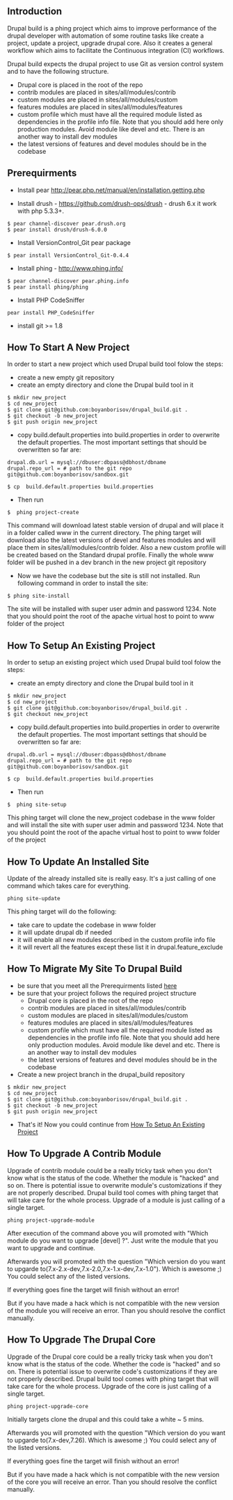 ## Introduction

Drupal build is a phing project which aims to improve performance of the drupal developer with automation of some routine tasks like create a project, update a project, upgrade drupal core.
Also it creates a general workflow which aims to facilitate the Continuous integration (CI) workflows.

Drupal build expects the drupal project to use Git as version control system and to have the following structure.

- Drupal core is placed in the root of the repo
- contrib modules are placed in sites/all/modules/contrib
- custom modules are placed in sites/all/modules/custom
- features modules are placed in sites/all/modules/features
- custom profile which must have all the required module listed as dependencies in the profile info file. Note that you should add here only production modules. Avoid module like devel and etc. There is an another way to install dev modules
- the latest versions of features and devel modules should be in the codebase

## Prerequirments

- Install pear
http://pear.php.net/manual/en/installation.getting.php

- Install drush - https://github.com/drush-ops/drush - drush 6.x it work with php 5.3.3+.

```
$ pear channel-discover pear.drush.org
$ pear install drush/drush-6.0.0
```
- Install VersionControl_Git pear package

```
$ pear install VersionControl_Git-0.4.4
```

- Install phing - http://www.phing.info/

```
$ pear channel-discover pear.phing.info
$ pear install phing/phing
```

- Install  PHP CodeSniffer

```
pear install PHP_CodeSniffer
```

- install git >= 1.8


## How To Start A New Project 

In order to start a new project which used Drupal build tool folow the steps:

- create a new empty git repository
- create an empty directory and clone the Drupal build tool in it

```
$ mkdir new_project
$ cd new_project
$ git clone git@github.com:boyanborisov/drupal_build.git .
$ git checkout -b new_project
$ git push origin new_project
```

- copy build.default.properties into build.properties in order to overwrite the default properties.  The most important settings that should be overwritten so far are:

```
drupal.db.url = mysql://dbuser:dbpass@dbhost/dbname
drupal.repo_url = # path to the git repo git@github.com:boyanborisov/sandbox.git
```

```
$ cp  build.default.properties build.properties
```

- Then run 

```
$  phing project-create
```

This command will download latest stable version of drupal and will place it in a folder called www in the current directory.
The phing target will download also the latest versions of devel and features modules and will place them in sites/all/modules/contrib folder. Also a new custom profile will be created based on the Standard drupal profile. Finally the whole www folder will be pushed in a dev branch in the new project git repository

- Now we have the codebase but the site is still not installed. Run following command in order to install the site:

```
$ phing site-install
```

The site will be installed with super user admin and password 1234. Note that you should point the root of the apache virtual host to point to www folder of the project

## How To Setup An Existing Project

In order to setup an existing project which used Drupal build tool folow the steps:

- create an empty directory and clone the Drupal build tool in it

```
$ mkdir new_project
$ cd new_project
$ git clone git@github.com:boyanborisov/drupal_build.git .
$ git checkout new_project
```

- copy build.default.properties into build.properties in order to overwrite the default properties.  The most important settings that should be overwritten so far are:

```
drupal.db.url = mysql://dbuser:dbpass@dbhost/dbname
drupal.repo_url = # path to the git repo git@github.com:boyanborisov/sandbox.git
```

```
$ cp  build.default.properties build.properties
```

- Then run 

```
$  phing site-setup
```

This phing target will clone the new_project codebase in the www folder and will install the site with super user admin and password 1234. Note that you should point the root of the apache virtual host to point to www folder of the project

## How To Update An Installed Site 

Update of the already installed site is really easy. It's a just calling of one command which takes care for everything.

```
phing site-update
```

This phing target will do the following:

- take care to update the codebase in www folder
- it will update drupal db if needed
- it will enable all new modules described in the custom profile info file
- it will revert all the features except these list it in drupal.feature_exclude

## How To Migrate My Site To Drupal Build 

- be sure that you meet all the Prerequirments listed [here](home)
- be sure that your project follows the required project structure
  * Drupal core is placed in the root of the repo
  * contrib modules are placed in sites/all/modules/contrib
  * custom modules are placed in sites/all/modules/custom
  * features modules are placed in sites/all/modules/features
  * custom profile which must have all the required module listed as dependencies in the profile info file. Note that you should add here only production modules. Avoid module like devel and etc. There is an another way to install dev modules
  * the latest versions of features and devel modules should be in the codebase
- Create a new project branch in the drupal_build repository

```
$ mkdir new_project
$ cd new_project
$ git clone git@github.com:boyanborisov/drupal_build.git .
$ git checkout -b new_project
$ git push origin new_project
```

- That's it! Now you could continue from [How To Setup An Existing Project ](how-to-setup-an-existing-project)

## How To Upgrade A Contrib Module 

Upgrade of contrib module could be a really tricky task when you don't know what is the status of the code. Whether the module is "hacked" and so on. There is potential issue to overwrite module's customizations if they are not properly described.
Drupal build tool comes with phing target that will take care for the whole process. Upgrade of a module is just calling of a single target.

```
phing project-upgrade-module
``` 

After execution of the command above you will promoted with "Which module do you want to upgrade [devel] ?". Just write the module that you want to upgrade and continue.

Afterwards you will promoted with the question "Which version do you want to upgarde to(7.x-2.x-dev,7.x-2.0,7.x-1.x-dev,7.x-1.0").
Which is awesome ;) You could select any of the listed versions.

If everything goes fine the target will finish without an error!

But if you have made a hack which is not compatible with the new version of the module you will receive an error. Than you should resolve the conflict manually.

##  How To Upgrade The Drupal Core 

Upgrade of the Drupal core  could be a really tricky task when you don't know what is the status of the code. Whether the code is "hacked" and so on. There is potential issue to overwrite code's customizations if they are not properly described.
Drupal build tool comes with phing target that will take care for the whole process. Upgrade of the core is just calling of a single target.

```
phing project-upgrade-core
``` 
Initially targets clone the drupal and this could take a white ~ 5 mins.


Afterwards you will promoted with the question "Which version do you want to upgarde to(7.x-dev,7.26).
Which is awesome ;) You could select any of the listed versions.

If everything goes fine the target will finish without an error!

But if you have made a hack which is not compatible with the new version of the core you will receive an error. Than you should resolve the conflict manually.
